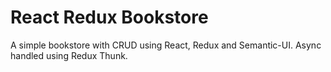 # React Redux Bookstore

A simple bookstore with CRUD using React, Redux and Semantic-UI. Async handled using Redux Thunk.
